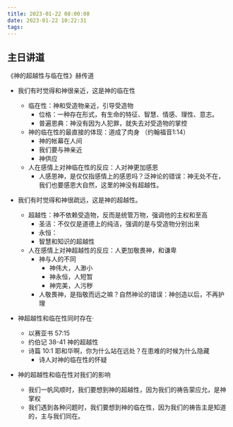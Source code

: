 ```yaml
---
title: 2023-01-22 08:00:00
date: 2023-01-22 10:22:31
tags:
---
```


## 主日讲道

《神的超越性与临在性》赫传道

- 我们有时觉得和神很亲近，这是神的临在性

  - 临在性：神和受造物亲近，引导受造物
    - 位格：一种存在形式，有生命的特征、智慧、情感、理性、意志。
    - 普遍恩典：神没有因为人犯罪，就失去对受造物的掌控
  - 神的临在性的最直接的体现：道成了肉身  （约翰福音1:14）
    - 神的帐幕在人间
    - 我们要与神亲近
    - 神供应
  - 人在感情上对神临在性的反应：人对神更加感恩
    - 人感恩神，是仅仅指感情上的感恩吗？泛神论的错误：神无处不在，我们也要感恩大自然，这里的神没有超越性。

  

- 我们有时觉得和神很疏远，这是神的超越性。

  - 超越性：神不依赖受造物，反而是统管万物，强调他的主权和至高
    - 圣洁：不仅仅是道德上的纯洁，强调的是与受造物分别出来
    - 永恒：
    - 智慧和知识的超越性
  - 人在感情上对神超越性的反应：人更加敬畏神，和谦卑
    - 神与人的不同
      - 神伟大，人渺小
      - 神永恒，人短暂
      - 神完美，人污秽
    - 人敬畏神，是指敬而远之嘛？自然神论的错误：神创造以后，不再护理

- 神超越性和临在性同时存在·

  - 以赛亚书  57:15
  - 约伯记  38-41  神的超越性    
  - 诗篇  10:1   耶和华啊，你为什么站在远处？在患难的时候为什么隐藏
    - 诗人对神的临在性的怀疑

- 神的超越性和临在性对我们的影响

  - 我们一帆风顺时，我们要想到神的超越性，因为我们的祷告蒙应允，是神掌权
  - 我们遇到各种问题时，我们要想到神的临在性，因为我们的祷告主是知道的，主与我们同在。

  







